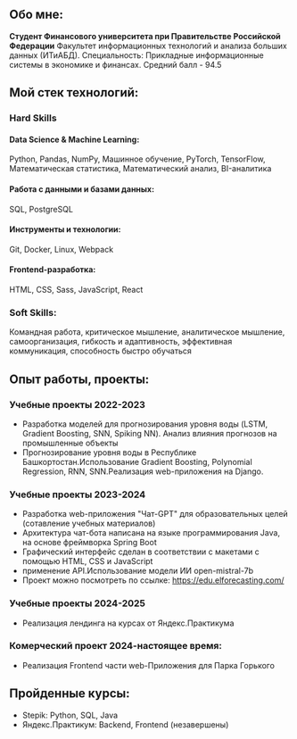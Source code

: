 ## Обо мне:

**Студент Финансового университета при Правительстве Российской Федерации**
Факультет информационных технологий и анализа больших данных (ИТиАБД).
Специальность: Прикладные информационные системы в экономике и финансах.
Средний балл - 94.5

## Мой стек технологий:
### Hard Skills
#### Data Science & Machine Learning:
Python, Pandas, NumPy, Машинное обучение, PyTorch, TensorFlow, Математическая статистика, Математический анализ, BI-аналитика

#### Работа с данными и базами данных:
SQL, PostgreSQL

#### Инструменты и технологии: 
Git, Docker, Linux, Webpack

#### Frontend-разработка: 
HTML, CSS, Sass, JavaScript, React

### Soft Skills:
Командная работа, критическое мышление, аналитическое мышление, самоорганизация, гибкость и адаптивность, эффективная коммуникация, способность быстро обучаться

## Опыт работы, проекты:

### Учебные проекты 2022-2023
- Разработка моделей для прогнозирования уровня воды (LSTM, Gradient Boosting, SNN, Spiking NN). Анализ влияния прогнозов на промышленные объекты
- Прогнозирование уровня воды в Республике Башкортостан.Использование Gradient Boosting, Polynomial Regression, RNN, SNN.Реализация web-приложения на Django.

### Учебные проекты 2023-2024
- Разработка web-приложения "Чат-GPT" для образовательных целей (сотавление учебных материалов)
- Архитектура чат-бота написана на языке программирования Java, на основе фреймворка Spring Boot
- Графический интерфейс сделан в соответствии с макетами с помощью HTML, CSS и JavaScript
- применение API.Использование модели ИИ open-mistral-7b
- Проект можно посмотреть по ссылке: https://edu.elforecasting.com/

### Учебные проекты 2024-2025
- Реализация лендинга на курсах от Яндекс.Практикума
  
### Комерческий проект 2024-настоящее время:
- Реализация Frontend части web-Приложения для Парка Горького


## Пройденные курсы:
- Stepik: Python, SQL, Java
- Яндекс.Практикум: Backend, Frontend (незавершены)
